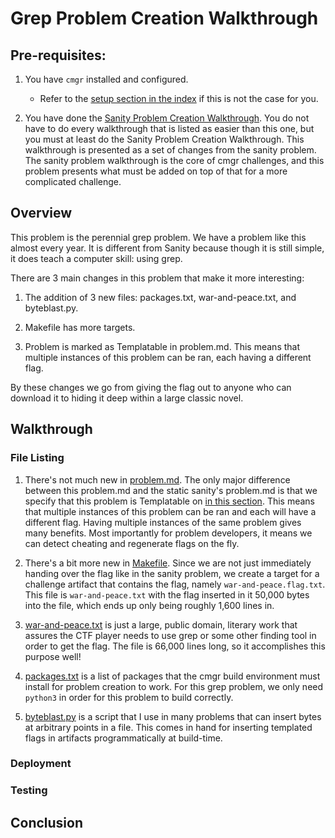 # Grep Problem Creation Walkthrough



## Pre-requisites:

1. You have `cmgr` installed and configured.
    - Refer to the [setup section in the index](/README.md#setup)
      if this is not the case for you.

2. You have done the [Sanity Problem Creation Walkthrough](/example-problems/sanity-static-flag/README.md).
   You do not have to do every walkthrough that is listed as easier than this
   one, but you must at least do the Sanity Problem Creation Walkthrough. 
   This walkthrough is presented as a set of changes from the sanity problem.
   The sanity problem walkthrough is the core of cmgr challenges, and this 
   problem presents what must be added on top of that for a more complicated
   challenge.



## Overview

This problem is the perennial grep problem. We have a problem like this almost
every year. It is different from Sanity because though it is still simple, it
does teach a computer skill: using grep.

There are 3 main changes in this problem that make it more interesting:

1. The addition of 3 new files: packages.txt, war-and-peace.txt, and 
   byteblast.py.

2. Makefile has more targets.

3. Problem is marked as Templatable in problem.md. This means that multiple
   instances of this problem can be ran, each having a different flag.

By these changes we go from giving the flag out to anyone who can download it
to hiding it deep within a large classic novel.



## Walkthrough

### File Listing

1. There's not much new in 
   [problem.md](/example-problems/forensics-grep/problem.md). The only major
   difference between this problem.md and the static sanity's problem.md is
   that we specify that this problem is Templatable on 
   [in this section](/example-problems/forensics-grep/problem.md#forensics-grep).
   This means that multiple instances of this problem can be ran and each will
   have a different flag. Having multiple instances of the same problem gives
   many benefits. Most importantly for problem developers, it means we can
   detect cheating and regenerate flags on the fly.
   
2. There's a bit more new in 
   [Makefile](/example-problems/forensics-grep/Makefile). Since we are not just
   immediately handing over the flag like in the sanity problem, we create a
   target for a challenge artifact that contains the flag, namely 
   `war-and-peace.flag.txt`. This file is `war-and-peace.txt` with the flag
   inserted in it 50,000 bytes into the file, which ends up only being roughly
   1,600 lines in.
   
3. [war-and-peace.txt](/example-problems/forensics-grep/war-and-peace.txt) is
   just a large, public domain, literary work that assures the CTF player needs
   to use grep or some other finding tool in order to get the flag. The file is
   66,000 lines long, so it accomplishes this purpose well!
   
4. [packages.txt](/example-problems/forensics-grep/packages.txt) is a list of
   packages that the cmgr build environment must install for problem creation
   to work. For this grep problem, we only need `python3` in order for this
   problem to build correctly.
   
5. [byteblast.py](/example-problems/forensics-grep/byteblast.py) is a script
   that I use in many problems that can insert bytes at arbitrary points in a
   file. This comes in hand for inserting templated flags in artifacts 
   programmatically at build-time.
   

### Deployment

### Testing

## Conclusion

